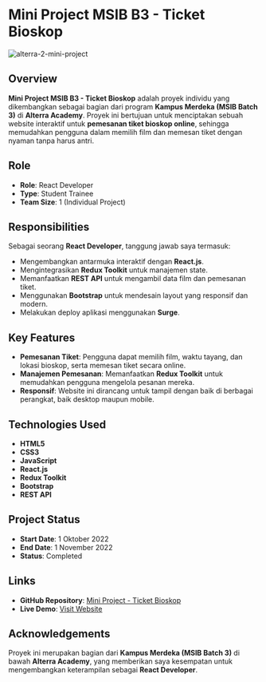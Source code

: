 # Mini Project MSIB B3 - Ticket Bioskop

![alterra-2-mini-project](https://github.com/user-attachments/assets/f99670fd-a423-4539-9449-2df989591c37)

## Overview
**Mini Project MSIB B3 - Ticket Bioskop** adalah proyek individu yang dikembangkan sebagai bagian dari program **Kampus Merdeka (MSIB Batch 3)** di **Alterra Academy**. Proyek ini bertujuan untuk menciptakan sebuah website interaktif untuk **pemesanan tiket bioskop online**, sehingga memudahkan pengguna dalam memilih film dan memesan tiket dengan nyaman tanpa harus antri.

## Role
- **Role**: React Developer
- **Type**: Student Trainee
- **Team Size**: 1 (Individual Project)

## Responsibilities
Sebagai seorang **React Developer**, tanggung jawab saya termasuk:
- Mengembangkan antarmuka interaktif dengan **React.js**.
- Mengintegrasikan **Redux Toolkit** untuk manajemen state.
- Memanfaatkan **REST API** untuk mengambil data film dan pemesanan tiket.
- Menggunakan **Bootstrap** untuk mendesain layout yang responsif dan modern.
- Melakukan deploy aplikasi menggunakan **Surge**.

## Key Features
- **Pemesanan Tiket**: Pengguna dapat memilih film, waktu tayang, dan lokasi bioskop, serta memesan tiket secara online.
- **Manajemen Pemesanan**: Memanfaatkan **Redux Toolkit** untuk memudahkan pengguna mengelola pesanan mereka.
- **Responsif**: Website ini dirancang untuk tampil dengan baik di berbagai perangkat, baik desktop maupun mobile.

## Technologies Used
- **HTML5**
- **CSS3**
- **JavaScript**
- **React.js**
- **Redux Toolkit**
- **Bootstrap**
- **REST API**

## Project Status
- **Start Date**: 1 Oktober 2022
- **End Date**: 1 November 2022
- **Status**: Completed

## Links
- **GitHub Repository**: [Mini Project - Ticket Bioskop](https://github.com/marcellandreas/miniproject-alterra-booking-ticket)
- **Live Demo**: [Visit Website](http://m-tix.surge.sh/)

## Acknowledgements
Proyek ini merupakan bagian dari **Kampus Merdeka (MSIB Batch 3)** di bawah **Alterra Academy**, yang memberikan saya kesempatan untuk mengembangkan keterampilan sebagai **React Developer**.
